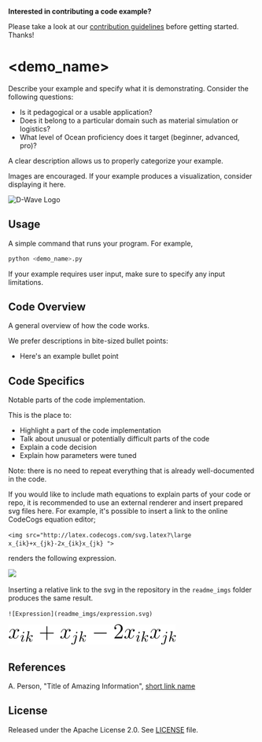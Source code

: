 **Interested in contributing a code example?** 

Please take a look at our [contribution guidelines](CONTRIBUTING.md) before
getting started. Thanks!

<!-- Before submitting your code, please delete the above code contribution
instructions and this comment as they will not be relevant in your code 
example README.md.-->

# <demo_name>

Describe your example and specify what it is demonstrating. Consider the
following questions:

* Is it pedagogical or a usable application?
* Does it belong to a particular domain such as material simulation or logistics? 
* What level of Ocean proficiency does it target (beginner, advanced, pro)? 

A clear description allows us to properly categorize your example.

Images are encouraged. If your example produces a visualization, consider
displaying it here.

![D-Wave Logo](dwave_logo.png)

## Usage

A simple command that runs your program. For example,

```bash
python <demo_name>.py
```

If your example requires user input, make sure to specify any input limitations.

## Code Overview

A general overview of how the code works.

We prefer descriptions in bite-sized bullet points:

* Here's an example bullet point

## Code Specifics

Notable parts of the code implementation.

This is the place to:

* Highlight a part of the code implementation
* Talk about unusual or potentially difficult parts of the code
* Explain a code decision
* Explain how parameters were tuned

Note: there is no need to repeat everything that is already well-documented in
the code.

If you would like to include math equations to explain parts of your code or repo,
it is recommended to use an external renderer and insert prepared svg files here.
For example, it's possible to insert a link to the online CodeCogs equation editor;

`<img src="http://latex.codecogs.com/svg.latex?\large
x_{ik}+x_{jk}-2x_{ik}x_{jk}
">`

renders the following expression.


<img src="https://latex.codecogs.com/svg.latex?\large%20x_{ik}+x_{jk}-2x_{ik}x_{jk}">


Inserting a relative link to the svg in the repository in the `readme_imgs`
folder produces the same result.

`![Expression](readme_imgs/expression.svg)`

![Expression](readme_imgs/expression.svg)


## References

A. Person, "Title of Amazing Information", [short link
name](https://example.com/)

## License

Released under the Apache License 2.0. See [LICENSE](LICENSE) file.

